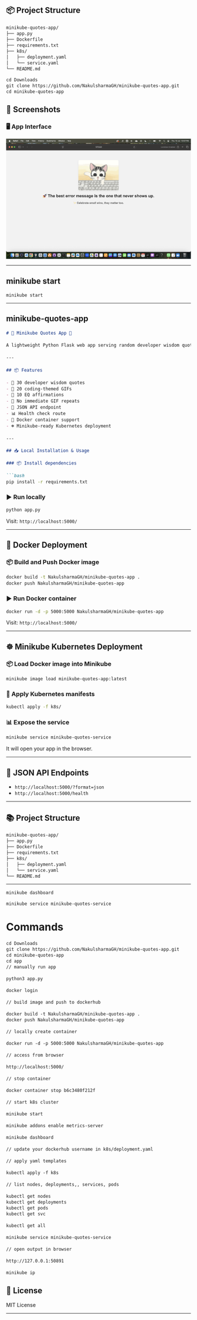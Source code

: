 ## 📦 Project Structure

```
minikube-quotes-app/
├── app.py
├── Dockerfile
├── requirements.txt
├── k8s/
│   ├── deployment.yaml
│   └── service.yaml
└── README.md
```
```
cd Downloads
git clone https://github.com/NakulsharmaGH/minikube-quotes-app.git
cd minikube-quotes-app
```
## 📸 Screenshots

### 🖥️ App Interface  
![Minikube Quotes App](screenshots/quotes-app.png)

---

## minikube start 
```
minikube start
```
---

## **minikube-quotes-app**

````markdown
# 📖 Minikube Quotes App 🚀

A lightweight Python Flask web app serving random developer wisdom quotes, EQ reflections, and coding GIFs — deployable easily on **Docker** and **Minikube (Kubernetes)**!

---

## 📦 Features

- 📝 30 developer wisdom quotes
- 🎨 20 coding-themed GIFs
- 💖 10 EQ affirmations
- 🔄 No immediate GIF repeats
- 📄 JSON API endpoint
- 📊 Health check route
- 🐳 Docker container support
- ☸️ Minikube-ready Kubernetes deployment

---

## 📥 Local Installation & Usage

### 📦 Install dependencies

```bash
pip install -r requirements.txt
````

### ▶️ Run locally

```bash
python app.py
```

Visit: `http://localhost:5000/`

---

## 🐳 Docker Deployment

### 📦 Build and Push Docker image

```bash
docker build -t NakulsharmaGH/minikube-quotes-app .
docker push NakulsharmaGH/minikube-quotes-app
```

### ▶️ Run Docker container

```bash
docker run -d -p 5000:5000 NakulsharmaGH/minikube-quotes-app
```

Visit: `http://localhost:5000/`

---

## ☸️ Minikube Kubernetes Deployment

### 📦 Load Docker image into Minikube

```bash
minikube image load minikube-quotes-app:latest
```

### 📄 Apply Kubernetes manifests

```bash
kubectl apply -f k8s/
```

### 📊 Expose the service

```bash
minikube service minikube-quotes-service
```

It will open your app in the browser.

---

## 📑 JSON API Endpoints

* `http://localhost:5000/?format=json`
* `http://localhost:5000/health`

---

## 📚 Project Structure

```
minikube-quotes-app/
├── app.py
├── Dockerfile
├── requirements.txt
├── k8s/
│   ├── deployment.yaml
│   └── service.yaml
└── README.md
```

---

```
minikube dashboard
```
```
minikube service minikube-quotes-service

```
# Commands
```
cd Downloads
git clone https://github.com/NakulsharmaGH/minikube-quotes-app.git
cd minikube-quotes-app
cd app
// manually run app

python3 app.py

docker login 

// build image and push to dockerhub 

docker build -t NakulsharmaGH/minikube-quotes-app .
docker push NakulsharmaGH/minikube-quotes-app

// locally create container 

docker run -d -p 5000:5000 NakulsharmaGH/minikube-quotes-app

// access from browser 

http://localhost:5000/

// stop container 

docker container stop b6c3480f212f

// start k8s cluster 

minikube start

minikube addons enable metrics-server

minikube dashboard 

// update your dockerhub username in k8s/deployment.yaml

// apply yaml templates 

kubectl apply -f k8s

// list nodes, deployments,, services, pods 

kubectl get nodes
kubectl get deployments
kubectl get pods
kubectl get svc

kubectl get all 

minikube service minikube-quotes-service

// open output in browser 

http://127.0.0.1:50891

minikube ip

```

## 📜 License

MIT License

---
